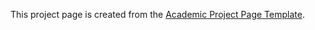 This project page is created from the [Academic Project Page Template](https://github.com/eliahuhorwitz/Academic-project-page-template). 

